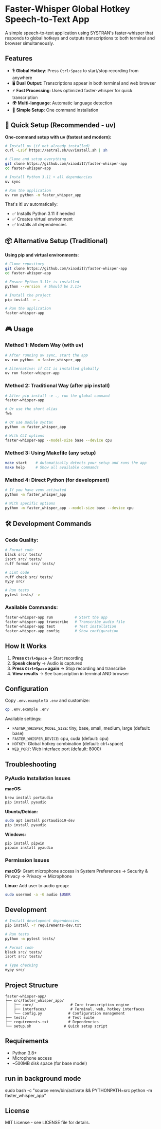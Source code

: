 # Faster-Whisper Global Hotkey Speech-to-Text App

A simple speech-to-text application using SYSTRAN's faster-whisper that responds to global hotkeys and outputs transcriptions to both terminal and browser simultaneously.

## Features

- 🎙️ **Global Hotkey**: Press `Ctrl+Space` to start/stop recording from anywhere
- 🖥️ **Dual Output**: Transcriptions appear in both terminal and web browser
- ⚡ **Fast Processing**: Uses optimized faster-whisper for quick transcription
- 🌍 **Multi-language**: Automatic language detection
- 🎯 **Simple Setup**: One command installation

## 🚀 Quick Setup (Recommended - uv)

**One-command setup with uv (fastest and modern):**

```bash
# Install uv (if not already installed)
curl -LsSf https://astral.sh/uv/install.sh | sh

# Clone and setup everything
git clone https://github.com/xiaodi17/faster-whisper-app
cd faster-whisper-app

# Install Python 3.11 + all dependencies
uv sync

# Run the application
uv run python -m faster_whisper_app
```

That's it! uv automatically:

- ✅ Installs Python 3.11 if needed
- ✅ Creates virtual environment
- ✅ Installs all dependencies

## 📦 Alternative Setup (Traditional)

**Using pip and virtual environments:**

```bash
# Clone repository
git clone https://github.com/xiaodi17/faster-whisper-app
cd faster-whisper-app

# Ensure Python 3.11+ is installed
python --version  # Should be 3.11+

# Install the project
pip install -e .

# Run the application
faster-whisper-app
```

## 🎮 Usage

### **Method 1: Modern Way (with uv)**

```bash
# After running uv sync, start the app
uv run python -m faster_whisper_app

# Alternative: if CLI is installed globally
uv run faster-whisper-app
```

### **Method 2: Traditional Way (after pip install)**

```bash
# After pip install -e ., run the global command
faster-whisper-app

# Or use the short alias
fwa

# Or use module syntax
python -m faster_whisper_app

# With CLI options
faster-whisper-app --model-size base --device cpu
```

### **Method 3: Using Makefile (any setup)**

```bash
make start    # Automatically detects your setup and runs the app
make help     # Show all available commands
```

### **Method 4: Direct Python (for development)**

```bash
# If you have venv activated
python -m faster_whisper_app

# With specific options
python -m faster_whisper_app --model-size base --device cpu
```

## 🛠️ Development Commands

### **Code Quality:**
```bash
# Format code
black src/ tests/
isort src/ tests/
ruff format src/ tests/

# Lint code
ruff check src/ tests/
mypy src/

# Run tests
pytest tests/ -v
```

### **Available Commands:**

```bash
faster-whisper-app run          # Start the app
faster-whisper-app transcribe   # Transcribe audio file
faster-whisper-app test         # Test installation
faster-whisper-app config       # Show configuration
```

## How It Works

1. **Press `Ctrl+Space`** → Start recording
2. **Speak clearly** → Audio is captured
3. **Press `Ctrl+Space` again** → Stop recording and transcribe
4. **View results** → See transcription in terminal AND browser

## Configuration

Copy `.env.example` to `.env` and customize:

```bash
cp .env.example .env
```

Available settings:

- `FASTER_WHISPER_MODEL_SIZE`: tiny, base, small, medium, large (default: base)
- `FASTER_WHISPER_DEVICE`: cpu, cuda (default: cpu)
- `HOTKEY`: Global hotkey combination (default: ctrl+space)
- `WEB_PORT`: Web interface port (default: 8000)

## Troubleshooting

### PyAudio Installation Issues

**macOS:**

```bash
brew install portaudio
pip install pyaudio
```

**Ubuntu/Debian:**

```bash
sudo apt install portaudio19-dev
pip install pyaudio
```

**Windows:**

```bash
pip install pipwin
pipwin install pyaudio
```

### Permission Issues

**macOS:** Grant microphone access in System Preferences → Security & Privacy → Privacy → Microphone

**Linux:** Add user to audio group:

```bash
sudo usermod -a -G audio $USER
```

## Development

```bash
# Install development dependencies
pip install -r requirements-dev.txt

# Run tests
python -m pytest tests/

# Format code
black src/ tests/
isort src/ tests/

# Type checking
mypy src/
```

## Project Structure

```
faster-whisper-app/
├── src/faster_whisper_app/
│   ├── core/                 # Core transcription engine
│   ├── interfaces/           # Terminal, web, hotkey interfaces
│   └── config.py            # Configuration management
├── tests/                   # Test suite
├── requirements.txt         # Dependencies
└── setup.sh               # Quick setup script
```

## Requirements

- Python 3.8+
- Microphone access
- ~500MB disk space (for base model)

## run in background mode

sudo bash -c "source venv/bin/activate && PYTHONPATH=src python -m faster_whisper_app"

## License

MIT License - see LICENSE file for details.
